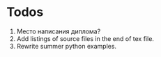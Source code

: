 Todos
=======
1. Место написания диплома?
2. Add listings of source files in the end of tex file.
3. Rewrite summer python examples.
